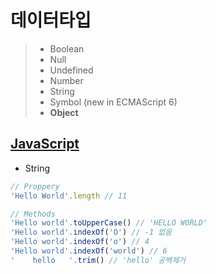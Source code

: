 # 데이터타입
> - Boolean
> - Null
> - Undefined
> - Number
> - String
> - Symbol (new in ECMAScript 6)
> - **Object**

## [JavaScript](https://developer.mozilla.org/en-US/docs/Web/JavaScript/Reference/Global_Objects/String)

- String

```js
// Proppery
'Hello World'.length // 11

// Methods
'Hello world'.toUpperCase() // 'HELLO WORLD'
'Hello world'.indexOf('O') // -1 없음
'Hello world'.indexOf('o') // 4
'Hello world'.indexOf('world') // 6
'    hello   '.trim() // 'hello' 공백제거

```